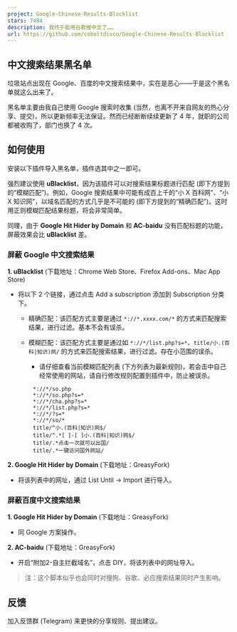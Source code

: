 ```yaml
---
project: Google-Chinese-Results-Blocklist
stars: 7484
description: 我终于能用谷歌搜中文了……
url: https://github.com/cobaltdisco/Google-Chinese-Results-Blocklist
---
```


中文搜索结果黑名单
---------

垃圾站点出现在 Google、百度的中文搜索结果中，实在是恶心——于是这个黑名单就这么出来了。

黑名单主要由我自己使用 Google 搜索时收集 (当然，也离不开来自网友的热心分享、提交)，所以更新频率无法保证。然而已经断断续续更新了 4 年，就职的公司都被收购了，部门也换了 4 次。

如何使用
----

安装以下插件导入黑名单，插件选其中之一即可。

强烈建议使用 **uBlacklist**，因为该插件可以对搜索结果标题进行匹配 (即下方提到的“模糊匹配”)。例如，Google 搜索结果中可能有成百上千的“小 X 百科网”、“小 X 知识网”，以域名匹配的方式几乎是不可能的 (即下方提到的“精确匹配”)。这时用正则模糊匹配结果标题，将会非常简单。

同理，由于 **Google Hit Hider by Domain** 和 **AC-baidu** 没有匹配标题的功能，屏蔽效果会比 **uBlacklist** 差。

### 屏蔽 Google 中文搜索结果

**1\. uBlacklist** (下载地址：Chrome Web Store、Firefox Add-ons、Mac App Store)

-   将以下 2 个链接，通过点击 Add a subscription 添加到 Subscription 分类下。
    
    -   精确匹配：该匹配方式主要是通过 `*://*.xxxx.com/*` 的方式来匹配搜索结果，进行过滤。基本不会有误杀。
        
    -   模糊匹配：该匹配方式主要是通过如 `*://*/list.php?s=*`、`title/小.(百科|知识)网/` 的方式来匹配搜索结果，进行过滤。存在小范围的误杀。
        
        -   请仔细查看当前模糊匹配列表 (下方列表为最新规则)，若会击中自己经常使用的网站，请自行修改规则配置到插件中，防止被误杀。

```
        *://*/so.php
        *://*/so.php?s=*
        *://*/cha.php?s=*
        *://*/list.php?s=*
        *://*/?s=*
        *://*/so/*
        title/^小.(百科|知识)网$/
        title/^.*[ ]-[ ]小.(百科|知识)网$/
        title/.*点击一次就可以出国/
        title/.*一键访问国外网站/
```

**2\. Google Hit Hider by Domain** (下载地址：GreasyFork)

-   将该列表中的网址，通过 List Until -> Import 进行导入。

### 屏蔽百度中文搜索结果

**1\. Google Hit Hider by Domain** (下载地址：GreasyFork)

-   同 Google 方案操作。

**2\. AC-baidu** (下载地址：GreasyFork)

-   开启“附加2-自主拦截域名”，点击 DIY，将该列表中的网址导入。

> 注：这个脚本似乎也会同时对搜狗、谷歌、必应搜索结果同时产生影响。

反馈
--

加入反馈群 (Telegram) 来更快的分享规则、提出建议。
